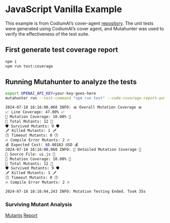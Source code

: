 # JavaScript Vanilla Example

This example is from CodiumAI’s cover-agent [repository](https://github.com/Codium-ai/cover-agent/tree/main/templated_tests/js_vanilla). The unit tests were generated using CodiumAI’s cover agent, and Mutahunter was used to verify the effectiveness of the test suite.

## First generate test coverage report

```bash
npm i
npm run test:coverage
```

## Running Mutahunter to analyze the tests

```bash
export OPENAI_API_KEY=your-key-goes-here
mutahunter run --test-command "npm run test" --code-coverage-report-path "coverage/coverage.xml" --only-mutate-file-paths "ui.js" --model "gpt-4o-mini"
```

```bash
2024-07-18 16:16:00,060 INFO: 📊 Overall Mutation Coverage 📊
📈 Line Coverage: 47.00% 📈
🎯 Mutation Coverage: 10.00% 🎯
🦠 Total Mutants: 12 🦠
🛡️ Survived Mutants: 9 🛡️
🗡️ Killed Mutants: 1 🗡️
🕒 Timeout Mutants: 0 🕒
🔥 Compile Error Mutants: 2 🔥
💰 Expected Cost: $0.00163 USD 💰
2024-07-18 16:16:00,060 INFO: 📂 Detailed Mutation Coverage 📂
📂 Source File: ui.js 📂
🎯 Mutation Coverage: 10.00% 🎯
🦠 Total Mutants: 12 🦠
🛡️ Survived Mutants: 9 🛡️
🗡️ Killed Mutants: 1 🗡️
🕒 Timeout Mutants: 0 🕒
🔥 Compile Error Mutants: 2 🔥

2024-07-18 16:16:04,243 INFO: Mutation Testing Ended. Took 35s
```

### Surviving Mutant Analysis

[Mutants](./mutants.json)
[Report](./mutant_analysis.md)